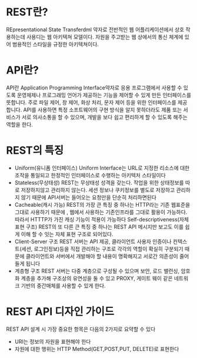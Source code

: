 # REST란? 
REpresentational State Transferdml 약자로 전반적인 웹 어플리케이션에서 상호 작용하는데 사용디는 웹 아키텍쳐 모델이다. 자원을 주고받는 웹 상에서의 통신 체계에 있어 범용적인 스타일을 규정한 아키텍쳐이다.

# API란?
API란 Application Programming Interface약자로 응용 프로그램에서 사용할 수 있도록 운영체제나 프로그래밍 언어가 제공하는 기능을 제어할 수 있게 만든 인터페이스를 뜻합니다. 주로 파일 제어, 창 제어, 화상 처리, 문자 제어 등을 위한 인터페이스를 제공합니다. API를 사용하면 특정 소프트웨어의 구현 방식을 알지 못하더라도 제품 또는 서비스가 서로 의사소통을 할 수 있으며, 개발을 보다 쉽고 편리하게 할 수 있도록 해주는 역할을 한다.

# REST의 특징
* Uniform(유니폼 인터페이스)
Uniform Interface는 URL로 지정한 리소스에 대한 조작을 통일되고 한정적인 인터페이스로 수행하는 아키텍처 스타일이다 
*  Stateless(무상태성) 
REST는 무상태성 성격을 갖는다. 작업을 위한 상태정보를 따로 저장하지않고 관리하지 않는다. 세션 정보나 쿠키정보를 별도로 저장하고 관리하지 않기 때문에 API서버는 들어오는 요청만을 단순히 처리하면된다 
* Cacheable(캐시 가능)
REST의 가장 큰 특징 중 하나는 HTTP라는 기존 웹표준을 그대로 사용하기 때문에 , 웹에서 사용하는 기존인프라를 그대로 활용이 가능하다. 따라서 HTTTP가 가진 캐싱 기능이 적용이 가능하다 
Self-descriptiveness(자체 표현 구조)
REST의 또 다른 큰 특징 중 하나는 REST API 메시지만 보고도 이를 쉽게 이해 할 수 잇는 자체 표현 구조로 되어있다.
* Client-Server 구조 
REST 서버는 API 제공, 클라이언트 사용자 인증이나 컨텍스트(세션, 로그인정보)등을 직접 관리하는 구조로 각각의 역할이 확실히 구분되기 때문에 클라이언트와 서버에서 개발해야 할 내용이 명확해지고 서로간 의존성이 줄어들게 됩니다 
* 계층형 구조 
REST 서버는 다중 계층으로 구성될 수 있으며 보안, 로드 밸런싱, 암호화 계층을 추가해 구조상의 유연성을 둘 수 있고 PROXY, 게이트 웨이 같은 네트워크 기반의 중간매체를 사용할 수 있게 한다.

# REST API 디자인 가이드
REST API 설계 시 가장 중요한 항목은 다음의 2가지로 요약할 수 있다
* URI는 정보의 자원을 표현해야 한다 
* 자원에 대한 행위는 HTTP Method(GET,POST,PUT, DELETE)로 표현한다
